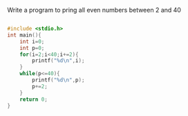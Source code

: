 Write a program to pring all even numbers between 2 and 40
```c

#include <stdio.h>
int main(){
    int i=0;
    int p=0;
    for(i=2;i<40;i+=2){
        printf("%d\n",i);
    }
    while(p<=40){
        printf("%d\n",p);
        p+=2;
    }
    return 0;
}
```